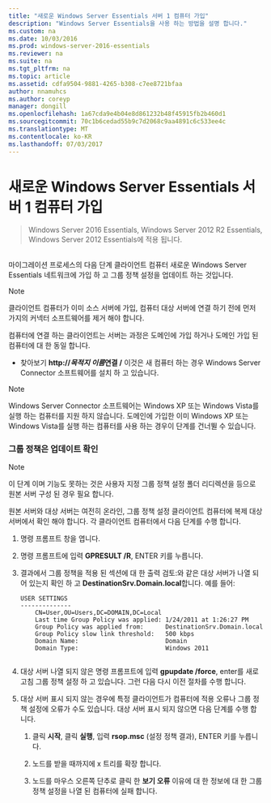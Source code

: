 ```yaml
---
title: "새로운 Windows Server Essentials 서버 1 컴퓨터 가입"
description: "Windows Server Essentials을 사용 하는 방법을 설명 합니다."
ms.custom: na
ms.date: 10/03/2016
ms.prod: windows-server-2016-essentials
ms.reviewer: na
ms.suite: na
ms.tgt_pltfrm: na
ms.topic: article
ms.assetid: cdfa9504-9881-4265-b308-c7ee8721bfaa
author: nnamuhcs
ms.author: coreyp
manager: dongill
ms.openlocfilehash: 1a67cda9e4b04e8d861232b48f45915fb2b460d1
ms.sourcegitcommit: 70c1b6cedad55b9c7d2068c9aa4891c6c533ee4c
ms.translationtype: MT
ms.contentlocale: ko-KR
ms.lasthandoff: 07/03/2017
---
```

# <a name="join-computers-to-the-new-windows-server-essentials-server1"></a>새로운 Windows Server Essentials 서버 1 컴퓨터 가입

>Windows Server 2016 Essentials, Windows Server 2012 R2 Essentials, Windows Server 2012 Essentials에 적용 됩니다.

##  <a name="BKMK_JoinComputers"></a>   
 마이그레이션 프로세스의 다음 단계 클라이언트 컴퓨터 새로운 Windows Server Essentials 네트워크에 가입 하 고 그룹 정책 설정을 업데이트 하는 것입니다.  
  
> [!NOTE]
>  클라이언트 컴퓨터가 이미 소스 서버에 가입, 컴퓨터 대상 서버에 연결 하기 전에 먼저 가지의 커넥터 소프트웨어를 제거 해야 합니다.  
  
 컴퓨터에 연결 하는 클라이언트는 서버는 과정은 도메인에 가입 하거나 도메인 가입 된 컴퓨터에 대 한 동일 합니다.  
  
-   찾아보기 **http://***목적지 이름***연결 /** 이것은 새 컴퓨터 하는 경우 Windows Server Connector 소프트웨어를 설치 하 고 있습니다.  
  
> [!NOTE]
>  Windows Server Connector 소프트웨어는 Windows XP 또는 Windows Vista를 실행 하는 컴퓨터를 지원 하지 않습니다. 도메인에 가입한 이미 Windows XP 또는 Windows Vista를 실행 하는 컴퓨터를 사용 하는 경우이 단계를 건너뛸 수 있습니다.  
  
### <a name="ensure-that-group-policy-has-updated"></a>그룹 정책은 업데이트 확인  
  
> [!NOTE]
>  이 단계 이며 기능도 못하는 것은 사용자 지정 그룹 정책 설정 폴더 리디렉션을 등으로 원본 서버 구성 된 경우 필요 합니다.  
  
 원본 서버와 대상 서버는 여전히 온라인, 그룹 정책 설정 클라이언트 컴퓨터에 복제 대상 서버에서 확인 해야 합니다. 각 클라이언트 컴퓨터에서 다음 단계를 수행 합니다.  
  
1.  명령 프롬프트 창을 엽니다.  
  
2.  명령 프롬프트에 입력 **GPRESULT /R**, ENTER 키를 누릅니다.  
  
3.  결과에서 그룹 정책을 적용 된 섹션에 대 한 출력 검토:와 같은 대상 서버가 나열 되어 있는지 확인 하 고 **DestinationSrv.Domain.local**합니다. 예를 들어:  
  
    ```  
    USER SETTINGS  
    --------------  
        CN=User,OU=Users,DC=DOMAIN,DC=Local  
        Last time Group Policy was applied: 1/24/2011 at 1:26:27 PM  
        Group Policy was applied from:      DestinationSrv.Domain.local  
        Group Policy slow link threshold:   500 kbps  
        Domain Name:                        Domain  
        Domain Type:                        Windows 2011  
  
    ```  
  
4.  대상 서버 나열 되지 않은 명령 프롬프트에 입력 **gpupdate /force**, enter를 새로 고침 그룹 정책 설정 하 고 있습니다. 그런 다음 다시 이전 절차를 수행 합니다.  
  
5.  대상 서버 표시 되지 않는 경우에 특정 클라이언트가 컴퓨터에 적용 오류나 그룹 정책 설정에 오류가 수도 있습니다. 대상 서버 표시 되지 않으면 다음 단계를 수행 합니다.  
  
    1.  클릭 **시작**, 클릭 **실행**, 입력 **rsop.msc** (설정 정책 결과), ENTER 키를 누릅니다.  
  
    2.  노드를 받을 때까지에 x 트리를 확장 합니다.  
  
    3.  노드를 마우스 오른쪽 단추로 클릭 한 **보기 오류** 이유에 대 한 정보에 대 한 그룹 정책 설정을 나열 된 컴퓨터에 실패 합니다.
